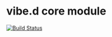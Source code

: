 vibe.d core module
==================


[![Build Status](https://travis-ci.org/vibe-d/vibe-core.svg?branch=master)](https://travis-ci.org/vibe-d/vibe-core)
